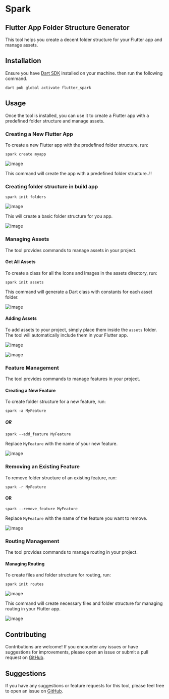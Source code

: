# Spark
## Flutter App Folder Structure Generator

This tool helps you create a decent folder structure for your Flutter app and manage assets.

## Installation

Ensure you have [Dart SDK](https://dart.dev/get-dart) installed on your machine. then run the following command.

```
dart pub global activate flutter_spark
```

## Usage

Once the tool is installed, you can use it to create a Flutter app with a predefined folder structure and manage assets.

### Creating a New Flutter App

To create a new Flutter app with the predefined folder structure, run:
```
spark create myapp
```
![image](https://github.com/Pudv95/Spark/assets/84613655/731a6b82-dcca-4eaf-b0c1-fa239e10e1bc)

This command will create the app with a predefined folder structure..!!

### Creating folder structure in build app 

```
spark init folders
```
![image](https://github.com/Pudv95/Spark/assets/84613655/c522248e-6dcf-47b5-afcf-b627ad7f974a)


This will create a basic folder structure for you app.

![image](https://github.com/Pudv95/Spark/assets/84613655/41aeeadf-d66b-4a14-88e4-384e5ed4cc0b)


### Managing Assets

The tool provides commands to manage assets in your project.

#### Get All Assets

To create a class for all the Icons and Images in the assets directory, run:

```
spark init assets
```

This command will generate a Dart class with constants for each asset folder.

![image](https://github.com/Pudv95/Spark/assets/84613655/80a72d54-549a-4725-9f1e-2f4b8e63983d)

#### Adding Assets

To add assets to your project, simply place them inside the `assets` folder. The tool will automatically include them in your Flutter app.

![image](https://github.com/Pudv95/Spark/assets/84613655/1b5473b3-be33-4785-a753-6bf8af41cac8)

![image](https://github.com/Pudv95/Spark/assets/84613655/cb8ed214-7a83-4ce3-ad1a-a2dced6f3741)



### Feature Management

The tool provides commands to manage features in your project.

#### Creating a New Feature

To create folder structure for a new feature, run:

```
spark -a MyFeature
```
##### OR
```
spark --add_feature MyFeature
```

Replace `MyFeature` with the name of your new feature.

![image](https://github.com/Pudv95/Spark/assets/84613655/dcfb411c-4500-454d-9271-a9a9133b8962)

### Removing an Existing Feature

To remove folder structure of an existing feature, run:

```
spark -r MyFeature
```
#### OR
```
spark --remove_feature MyFeature
```

Replace `MyFeature` with the name of the feature you want to remove.

![image](https://github.com/Pudv95/Spark/assets/84613655/30bf193e-e550-4347-84dc-200be4058215)


### Routing Management

The tool provides commands to manage routing in your project.

#### Managing Routing

To create files and folder structure for routing, run:

```
spark init routes
```

![image](https://github.com/Pudv95/Spark/assets/84613655/151959c4-8c3b-4204-8b5f-16bad5487e48)


This command will create necessary files and folder structure for managing routing in your Flutter app.

![image](https://github.com/Pudv95/Spark/assets/84613655/199ca5ac-5c31-44d0-a97e-16a7f0f1a3c7)


## Contributing

Contributions are welcome! If you encounter any issues or have suggestions for improvements, please open an issue or submit a pull request on [GitHub](https://github.com/pudv95/Spark).

## Suggestions

If you have any suggestions or feature requests for this tool, please feel free to open an issue on [GitHub](https://github.com/pudv95/Spark/issues).
